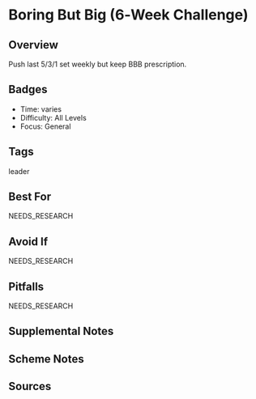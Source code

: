 # Boring But Big (6‑Week Challenge)


## Overview
Push last 5/3/1 set weekly but keep BBB prescription.

## Badges
- Time: varies
- Difficulty: All Levels
- Focus: General

## Tags
leader

## Best For
NEEDS_RESEARCH

## Avoid If
NEEDS_RESEARCH

## Pitfalls
NEEDS_RESEARCH

## Supplemental Notes


## Scheme Notes


## Sources


